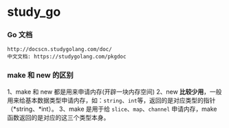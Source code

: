 # study_go

### Go 文档
```console
http://docscn.studygolang.com/doc/
中文文档: https://studygolang.com/pkgdoc
```

### make 和 new 的区别
1、make 和 new 都是用来申请内存(开辟一块内存空间)
2、new **比较少用**，一般用来给基本数据类型申请内存，如：`string`、`int`等，返回的是对应类型的指针（*string、*int）。
3、make 是用于给 `slice`、`map`、`channel` 申请内存，make 函数返回的是对应的这三个类型本身。
